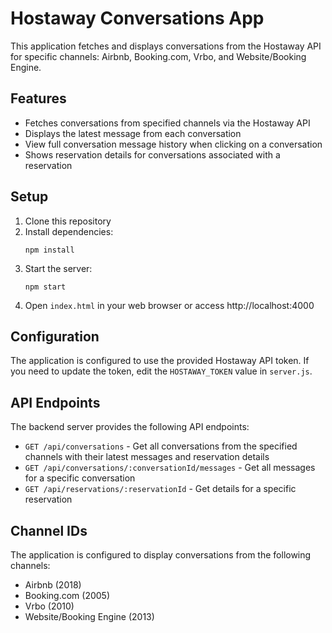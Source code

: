 # Hostaway Conversations App

This application fetches and displays conversations from the Hostaway API for specific channels: Airbnb, Booking.com, Vrbo, and Website/Booking Engine.

## Features

- Fetches conversations from specified channels via the Hostaway API
- Displays the latest message from each conversation
- View full conversation message history when clicking on a conversation
- Shows reservation details for conversations associated with a reservation

## Setup

1. Clone this repository
2. Install dependencies:
   ```
   npm install
   ```
3. Start the server:
   ```
   npm start
   ```
4. Open `index.html` in your web browser or access http://localhost:4000 

## Configuration

The application is configured to use the provided Hostaway API token. If you need to update the token, edit the `HOSTAWAY_TOKEN` value in `server.js`.

## API Endpoints

The backend server provides the following API endpoints:

- `GET /api/conversations` - Get all conversations from the specified channels with their latest messages and reservation details
- `GET /api/conversations/:conversationId/messages` - Get all messages for a specific conversation
- `GET /api/reservations/:reservationId` - Get details for a specific reservation

## Channel IDs

The application is configured to display conversations from the following channels:

- Airbnb (2018)
- Booking.com (2005)
- Vrbo (2010)
- Website/Booking Engine (2013) 
